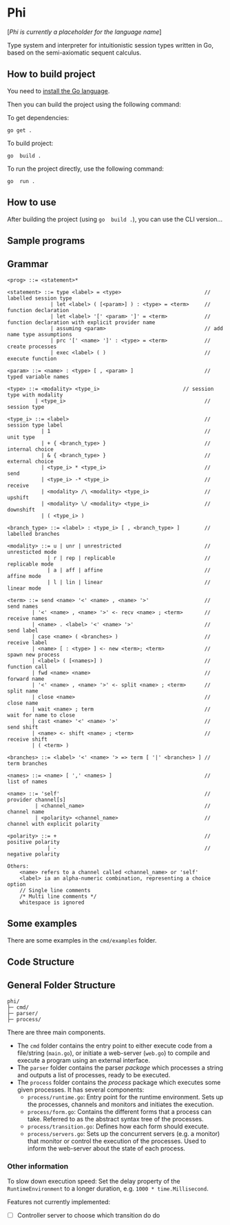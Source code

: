 # Phi

[*Phi is currently a placeholder for the language name*]

Type system and interpreter for intuitionistic session types written in Go, based on the semi-axiomatic sequent calculus.

## How to build project

You need to [install the Go language](https://go.dev/doc/install).

Then you can build the project using the following command:

To get dependencies:

`go get .`

To build project:

`go  build .`

To run the project directly, use the following command:

`go  run .`

## How to use

After building the project (using `go  build .`), you can use the CLI version...

<!-- show how the cli version works -->

## Sample programs

## Grammar

```text
<prog> ::= <statement>*

<statement> ::= type <label> = <type>                           // labelled session type       
              | let <label> ( [<param>] ) : <type> = <term>     // function declaration
              | let <label> '[' <param> ']' = <term>            // function declaration with explicit provider name
              | assuming <param>                                // add name type assumptions
              | prc '[' <name> ']' : <type> = <term>            // create processes
              | exec <label> ( )                                // execute function

<param> ::= <name> : <type> [ , <param> ]                       // typed variable names

<type> ::= <modality> <type_i>                           // session type with modality
         | <type_i>                                             // session type

<type_i> ::= <label>                                            // session type label
           | 1                                                  // unit type
           | + { <branch_type> }                                // internal choice
           | & { <branch_type> }                                // external choice
           | <type_i> * <type_i>                                // send
           | <type_i> -* <type_i>                               // receive
           | <modality> /\ <modality> <type_i>                  // upshift
           | <modality> \/ <modality> <type_i>                  // downshift
           | ( <type_i> ) 

<branch_type> ::= <label> : <type_i> [ , <branch_type> ]        // labelled branches

<modality> ::= u | unr | unrestricted                           // unresticted mode
             | r | rep | replicable                             // replicable mode
             | a | aff | affine                                 // affine mode
             | l | lin | linear                                 // linear mode

<term> ::= send <name> '<' <name> , <name> '>'                  // send names
        | '<' <name> , <name> '>' <- recv <name> ; <term>       // receive names
        | <name> . <label> '<' <name> '>'                       // send label
        | case <name> ( <branches> )                            // receive label
        | <name> [ : <type> ] <- new <term>; <term>             // spawn new process
        | <label> ( [<names>] )                                 // function call
        | fwd <name> <name>                                     // forward name
        | '<' <name> , <name> '>' <- split <name> ; <term>      // split name
        | close <name>                                          // close name
        | wait <name> ; term                                    // wait for name to close
        | cast <name> '<' <name> '>'                            // send shift
        | <name> <- shift <name> ; <term>                       // receive shift
        | ( <term> ) 

<branches> ::= <label> '<' <name> '> => term [ '|' <branches> ] // term branches

<names> ::= <name> [ ',' <names> ]                              // list of names

<name> ::= 'self'                                               // provider channel[s]
         | <channel_name>                                       // channel name
         | <polarity> <channel_name>                            // channel with explicit polarity

<polarity> ::= +                                                // positive polarity
             | -                                                // negative polarity

Others:
    <name> refers to a channel called <channel_name> or 'self'
    <label> ia an alpha-numeric combination, representing a choice option
    // Single line comments
    /* Multi line comments */
    whitespace is ignored
```

## Some examples

There are some examples in the `cmd/examples` folder.

## Code Structure

## General Folder Structure

```text
phi/
├─ cmd/
├─ parser/
├─ process/
```

There are three main components.

- The `cmd` folder contains the entry point to either execute code from a file/string (`main.go`), or initiate a web-server (`web.go`) to compile and execute a program using an external interface.  
- The `parser` folder contains the parser *package* which processes a string and outputs a list of processes, ready to be executed.
- The `process` folder contains the *process* package which executes some given processes. It has several components:
  - `process/runtime.go`: Entry point for the runtime environment. Sets up the processes, channels and monitors and initiates the execution.
  - `process/form.go`: Contains the different forms that a process can take. Referred to as the abstract syntax tree of the processes.
  - `process/transition.go`: Defines how each form should execute.
  - `process/servers.go`: Sets up the concurrent servers (e.g. a monitor) that monitor or control the execution of the processes. Used to inform the web-server about the state of each process.

### Other information

To slow down execution speed:
Set the delay property of the `RuntimeEnvironment` to a longer duration, e.g. `1000 * time.Millisecond`.

Features not currently implemented:

- [ ] Controller server to choose which transition do do
